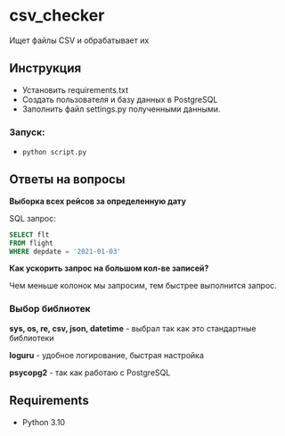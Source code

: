 # csv_checker
Ищет файлы CSV и обрабатывает их
## Инструкция

* Установить requirements.txt
* Создать пользователя и базу данных в PostgreSQL
* Заполнить файл settings.py полученными данными.

### Запуск:
* `python script.py`

## Ответы на вопросы
 **Выборка всех рейсов за определенную дату**
 
SQL запрос:
 ``` sql
 SELECT flt
FROM flight
WHERE depdate = '2021-01-03'
```

**Как ускорить запрос на большом кол-ве записей?**

Чем меньше колонок мы запросим, тем быстрее выполнится запрос.

### Выбор библиотек
**sys, os, re, csv, json, datetime** - выбрал так как это стандартные библиотеки

**loguru** - удобное логирование, быстрая настройка

**psycopg2** - так как работаю с PostgreSQL

## Requirements
- Python 3.10